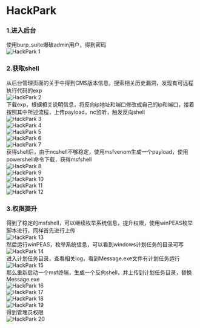 # HackPark

### 1.进入后台
使用burp_suite爆破admin用户，得到密码<br>
![HackPark 1](./iamges/HackPark1.png)

### 2.获取shell
从后台管理页面的关于中得到CMS版本信息，搜索相关历史漏洞，发现有可远程执行代码的exp<br>
![HackPark 2](./iamges/HackPark2.png)<br>
下载exp，根据相关说明信息，将反向ip地址和端口修改成自己的ip和端口，接着按照其中所述流程，上传payload，nc监听，触发反向shell<br>
![HackPark 3](./iamges/HackPark3.png)<br>
![HackPark 4](./iamges/HackPark4.png)<br>
![HackPark 5](./iamges/HackPark5.png)<br>
![HackPark 6](./iamges/HackPark6.png)<br>
![HackPark 7](./iamges/HackPark7.png)<br>
获得shell后，由于ncshell不够稳定，使用msfvenom生成一个payload，使用powershell命令下载，获得msfshell<br>
![HackPark 8](./iamges/HackPark8.png)<br>
![HackPark 9](./iamges/HackPark9.png)<br>
![HackPark 10](./iamges/HackPark10.png)<br>
![HackPark 11](./iamges/HackPark11.png)<br>
![HackPark 12](./iamges/HackPark12.png)

### 3.权限提升
得到了稳定的msfshell，可以继续枚举系统信息，提升权限，使用winPEAS枚举脚本进行，同样首先进行上传<br>
![HackPark 13](./iamges/HackPark13.png)<br>
然后运行winPEAS，枚举系统信息，可以看到windows计划任务的目录可写<br>
![HackPark 14](./iamges/HackPark14.png)<br>
进入计划任务目录，查看相关log，看到Message.exe文件有计划任务运行<br>
![HackPark 15](./iamges/HackPark15.png)<br>
那么重新启动一个msf终端，生成一个反向shell，并上传到计划任务目录，替换Message.exe<br>
![HackPark 16](./iamges/HackPark16.png)<br>
![HackPark 17](./iamges/HackPark17.png)<br>
![HackPark 18](./iamges/HackPark18.png)<br>
![HackPark 19](./iamges/HackPark19.png)<br>
得到管理员权限<br>
![HackPark 20](./iamges/HackPark20.png)<br>